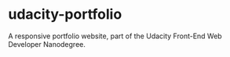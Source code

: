 # udacity-portfolio
A responsive portfolio website, part of the Udacity Front-End Web Developer Nanodegree. 
